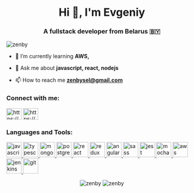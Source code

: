 <h1 align="center">Hi 👋, I'm Evgeniy</h1>
<h3 align="center">A fullstack developer from Belarus 🇧🇾</h3>

<p align="left"> <img src="https://komarev.com/ghpvc/?username=zenby&label=Profile%20views&color=0e75b6&style=flat" alt="zenby" /> </p>

- 🌱 I’m currently learning **AWS,**

- 💬 Ask me about **javascript, react, nodejs**

- 📫 How to reach me **zenbysel@gmail.com**

<p align="left">
<h3 align="left">Connect with me:</h3>
<a href="https://www.linkedin.com/in/zenby/" target="blank"><img align="center" src="https://cdn.jsdelivr.net/npm/simple-icons@3.0.1/icons/linkedin.svg" alt="https://www.linkedin.com/in/zenby/" height="30" width="40" /></a>
<a href="https://www.facebook.com/evgeniydainovich" target="blank"><img align="center" src="https://cdn.jsdelivr.net/npm/simple-icons@3.0.1/icons/facebook.svg" alt="https://www.facebook.com/evgeniydainovich" height="30" width="40" /></a>
</p>

<h3 align="left">Languages and Tools:</h3>
<p align="left"> <a href="https://developer.mozilla.org/en-US/docs/Web/JavaScript" target="_blank">
        <img
          src="https://devicons.github.io/devicon/devicon.git/icons/javascript/javascript-original.svg"
          alt="javascript"
          width="40"
          height="40"
        />
      </a>
      <a href="https://www.typescriptlang.org/" target="_blank">
        <img
          src="https://devicons.github.io/devicon/devicon.git/icons/typescript/typescript-original.svg"
          alt="typescript"
          width="40"
          height="40"
        />
      </a>      <a href="https://www.mongodb.com/" target="_blank">
        <img
          src="https://devicons.github.io/devicon/devicon.git/icons/mongodb/mongodb-original-wordmark.svg"
          alt="mongodb"
          width="40"
          height="40"
        />
      </a>
      <a href="https://www.postgresql.org" target="_blank">
        <img
          src="https://devicons.github.io/devicon/devicon.git/icons/postgresql/postgresql-original-wordmark.svg"
          alt="postgresql"
          width="40"
          height="40"
        />
      </a>
      <a href="https://reactjs.org/" target="_blank">
        <img
          src="https://devicons.github.io/devicon/devicon.git/icons/react/react-original-wordmark.svg"
          alt="react"
          width="40"
          height="40"
        />
      </a>
      <a href="https://redux.js.org" target="_blank">
        <img
          src="https://devicons.github.io/devicon/devicon.git/icons/redux/redux-original.svg"
          alt="redux"
          width="40"
          height="40"
        />
      </a>
      <a href="https://angular.io" target="_blank">
        <img
          src="https://devicons.github.io/devicon/devicon.git/icons/angularjs/angularjs-original.svg"
          alt="angularjs"
          width="40"
          height="40"
        />
      </a>
      <a href="https://sass-lang.com" target="_blank">
        <img
          src="https://devicons.github.io/devicon/devicon.git/icons/sass/sass-original.svg"
          alt="sass"
          width="40"
          height="40"
        />
      </a>
      <a href="https://jestjs.io" target="_blank">
        <img src="https://www.vectorlogo.zone/logos/jestjsio/jestjsio-icon.svg" alt="jest" width="40" height="40" />
      </a>
      <a href="https://mochajs.org" target="_blank">
        <img src="https://www.vectorlogo.zone/logos/mochajs/mochajs-icon.svg" alt="mocha" width="40" height="40" />
      </a>
      <a href="https://aws.amazon.com" target="_blank">
        <img
          src="https://devicons.github.io/devicon/devicon.git/icons/amazonwebservices/amazonwebservices-original-wordmark.svg"
          alt="aws"
          width="40"
          height="40"
        />
      </a>
      <a href="https://www.jenkins.io" target="_blank">
        <img src="https://www.vectorlogo.zone/logos/jenkins/jenkins-icon.svg" alt="jenkins" width="40" height="40" />
      </a>
      <a href="https://git-scm.com/" target="_blank">
        <img src="https://www.vectorlogo.zone/logos/git-scm/git-scm-icon.svg" alt="git" width="40" height="40" />
      </a></p>

<p align="center"><img src="https://github-readme-stats.vercel.app/api/top-langs/?username=zenby&layout=compact" alt="zenby" /> <img src="https://github-readme-stats.vercel.app/api?username=zenby&show_icons=true" alt="zenby" /></p>
